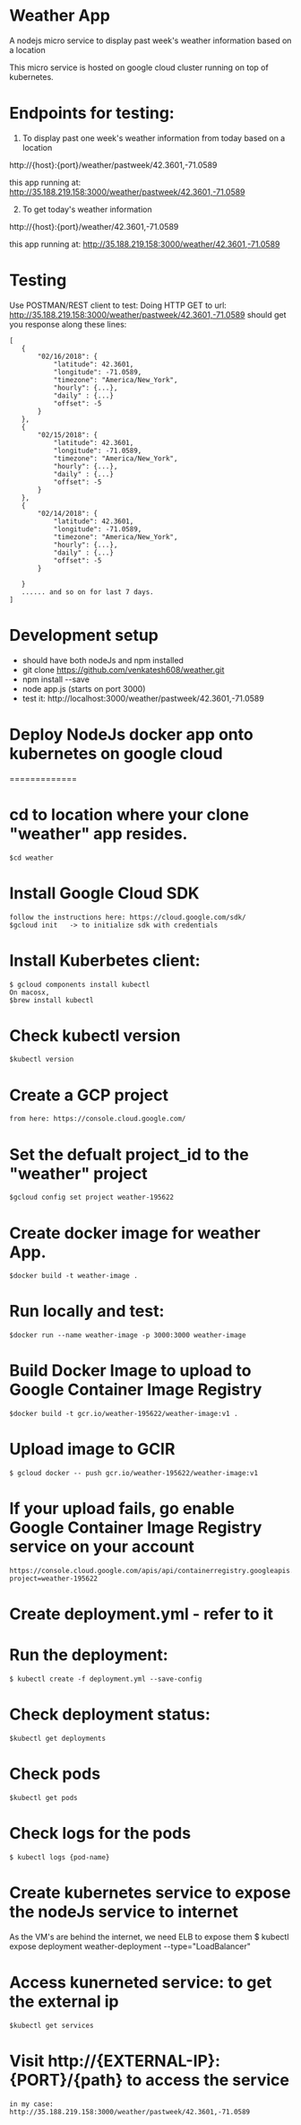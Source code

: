 Weather App
=============

A nodejs micro service to display past week's weather information based on a location

This micro service is hosted on google cloud cluster running on top of kubernetes.

# Endpoints for testing:

1. To display past one week's weather information from today based on a location

http://{host}:{port}/weather/pastweek/42.3601,-71.0589

this app running at:
http://35.188.219.158:3000/weather/pastweek/42.3601,-71.0589


2. To get today's weather information

http://{host}:{port}/weather/42.3601,-71.0589

this app running at:
http://35.188.219.158:3000/weather/42.3601,-71.0589

# Testing
Use POSTMAN/REST client to test:
Doing HTTP GET to url: http://35.188.219.158:3000/weather/pastweek/42.3601,-71.0589
should get you response along these lines:

 ```
 [
    {
        "02/16/2018": {
            "latitude": 42.3601,
            "longitude": -71.0589,
            "timezone": "America/New_York",
            "hourly": {...},
            "daily" : {...}
            "offset": -5
        }
    },
    {
        "02/15/2018": {
			"latitude": 42.3601,
            "longitude": -71.0589,
            "timezone": "America/New_York",
            "hourly": {...},
            "daily" : {...}
            "offset": -5
        }
    },
    {	
    	"02/14/2018": {
			"latitude": 42.3601,
            "longitude": -71.0589,
            "timezone": "America/New_York",
            "hourly": {...},
            "daily" : {...}
            "offset": -5
        }

	}
	...... and so on for last 7 days.
]
```

Development setup
=============

* should have both nodeJs and npm installed
* git clone https://github.com/venkatesh608/weather.git
* npm install --save
* node app.js    (starts on port 3000)
* test it: http://localhost:3000/weather/pastweek/42.3601,-71.0589

# Deploy NodeJs docker app onto kubernetes on google cloud
=============
# cd to location where your clone "weather" app resides.
	$cd weather
# Install Google Cloud SDK
	follow the instructions here: https://cloud.google.com/sdk/
	$gcloud init   -> to initialize sdk with credentials
# Install Kuberbetes client:
	$ gcloud components install kubectl
	On macosx, 
	$brew install kubectl
# Check kubectl version
	$kubectl version
# Create a GCP project
	from here: https://console.cloud.google.com/
# Set the defualt project_id to the "weather" project
	$gcloud config set project weather-195622
# Create docker image for weather App.
	$docker build -t weather-image . 
# Run locally and test: 
	$docker run --name weather-image -p 3000:3000 weather-image	
# Build Docker Image to upload to Google Container Image Registry
	$docker build -t gcr.io/weather-195622/weather-image:v1 .
# Upload image to GCIR
	$ gcloud docker -- push gcr.io/weather-195622/weather-image:v1
# If your upload fails, go enable Google Container Image Registry service on your account
	https://console.cloud.google.com/apis/api/containerregistry.googleapis.com/overview?project=weather-195622 
# Create deployment.yml - refer to it
# Run the deployment:
	$ kubectl create -f deployment.yml --save-config
# Check deployment status:
	$kubectl get deployments
# Check pods
	$kubectl get pods
# Check logs for the pods
	$ kubectl logs {pod-name}
# Create kubernetes service to expose the nodeJs service to internet
As the VM's are behind the internet, we need ELB to expose them
	$ kubectl expose deployment weather-deployment --type="LoadBalancer"
# Access kunerneted service: to get the external ip
	$kubectl get services
# Visit http://{EXTERNAL-IP}:{PORT}/{path} to access the service
	in my case: http://35.188.219.158:3000/weather/pastweek/42.3601,-71.0589












